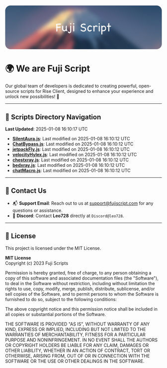![Banner](.github/b.webp)

# 🌍 **We are Fuji Script**

Our global team of developers is dedicated to creating powerful, open-source scripts for Rise Client, designed to enhance your experience and unlock new possibilities! 🌟

---
<!-- SCRIPTS_NAVIGATION_START -->
## 📂 **Scripts Directory Navigation**

**Last Updated**: 2025-01-08 16:10:17 UTC

- **[SilentAura.js](scripts/SilentAura.js)**: Last modified on 2025-01-08 16:10:12 UTC
- **[ChatBypass.js](scripts/ChatBypass.js)**: Last modified on 2025-01-08 16:10:12 UTC
- **[jetpackFly.js](scripts/jetpackFly.js)**: Last modified on 2025-01-08 16:10:12 UTC
- **[velocityHylex.js](scripts/velocityHylex.js)**: Last modified on 2025-01-08 16:10:12 UTC
- **[chestxray.js](scripts/chestxray.js)**: Last modified on 2025-01-08 16:10:12 UTC
- **[bedxray.js](scripts/bedxray.js)**: Last modified on 2025-01-08 16:10:12 UTC
- **[chatMacro.js](scripts/chatMacro.js)**: Last modified on 2025-01-08 16:10:12 UTC

<!-- SCRIPTS_NAVIGATION_END -->

---

## 💬 **Contact Us**  
- 📬 **Support Email**: Reach out to us at [support@fujiscript.com](mailto:support@fujiscript.com) for any questions or assistance.  
- 💬 **Discord**: Contact **Leo728** directly at `Discord@leo728`.

---

## 📜 **License**

This project is licensed under the MIT License.  

**MIT License**  
Copyright (c) 2023 Fuji Scripts  

Permission is hereby granted, free of charge, to any person obtaining a copy of this software and associated documentation files (the "Software"), to deal in the Software without restriction, including without limitation the rights to use, copy, modify, merge, publish, distribute, sublicense, and/or sell copies of the Software, and to permit persons to whom the Software is furnished to do so, subject to the following conditions:  

The above copyright notice and this permission notice shall be included in all copies or substantial portions of the Software.  

THE SOFTWARE IS PROVIDED "AS IS", WITHOUT WARRANTY OF ANY KIND, EXPRESS OR IMPLIED, INCLUDING BUT NOT LIMITED TO THE WARRANTIES OF MERCHANTABILITY, FITNESS FOR A PARTICULAR PURPOSE AND NONINFRINGEMENT. IN NO EVENT SHALL THE AUTHORS OR COPYRIGHT HOLDERS BE LIABLE FOR ANY CLAIM, DAMAGES OR OTHER LIABILITY, WHETHER IN AN ACTION OF CONTRACT, TORT OR OTHERWISE, ARISING FROM, OUT OF OR IN CONNECTION WITH THE SOFTWARE OR THE USE OR OTHER DEALINGS IN THE SOFTWARE.  
